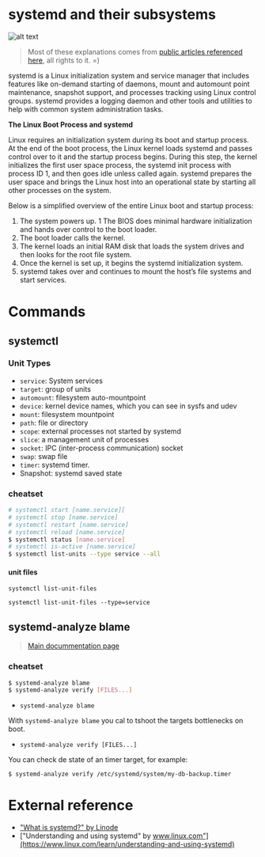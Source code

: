 # systemd and their subsystems 

![alt text](https://lcom.static.linuxfound.org/images/stories/41373/Systemd-components.png "Sys")

> Most of these explanations comes from [public articles referenced here](#external-reference), all rights to it. =)


systemd is a Linux initialization system and service manager that includes features like on-demand starting of daemons, mount and automount point maintenance, snapshot support, and processes tracking using Linux control groups. systemd provides a logging daemon and other tools and utilities to help with common system administration tasks.

**The Linux Boot Process and systemd**

Linux requires an initialization system during its boot and startup process. At the end of the boot process, the Linux kernel loads systemd and passes control over to it and the startup process begins. During this step, the kernel initializes the first user space process, the systemd init process with process ID 1, and then goes idle unless called again. systemd prepares the user space and brings the Linux host into an operational state by starting all other processes on the system.

Below is a simplified overview of the entire Linux boot and startup process:

1. The system powers up. 1 The BIOS does minimal hardware initialization and hands over control to the boot loader.
1. The boot loader calls the kernel.
1. The kernel loads an initial RAM disk that loads the system drives and then looks for the root file system.
1. Once the kernel is set up, it begins the systemd initialization system.
1. systemd takes over and continues to mount the host’s file systems and start services.



# Commands

## systemctl

### Unit Types

* `service`: System services
* `target`: group of units
* `automount`: filesystem auto-mountpoint
* `device`: kernel device names, which you can see in sysfs and udev
* `mount`: filesystem mountpoint
* `path`: file or directory
* `scope`: external processes not started by systemd
* `slice`: a management unit of processes
* `socket`: IPC (inter-process communication) socket
* `swap`: swap file
* `timer`: systemd timer.
* Snapshot: systemd saved state

### cheatset

```bash
# systemctl start [name.service][
# systemctl stop [name.service]
# systemctl restart [name.service]
# systemctl reload [name.service]
$ systemctl status [name.service]
# systemctl is-active [name.service]
$ systemctl list-units --type service --all
```

#### unit files

`systemctl list-unit-files`

`systemctl list-unit-files --type=service`

## systemd-analyze blame

> [Main docummentation page](https://www.freedesktop.org/software/systemd/man/systemd-analyze.html)
### cheatset

```bash
$ systemd-analyze blame
$ systemd-analyze verify [FILES...]
```

* `systemd-analyze blame`

With `systemd-analyze blame` you cal to tshoot the targets bottlenecks on boot.

* `systemd-analyze verify [FILES...]`

You can check de state of an timer target, for example: 

`$ systemd-analyze verify /etc/systemd/system/my-db-backup.timer`


# External reference

* ["What is systemd?" by Linode](https://www.linode.com/docs/quick-answers/linux-essentials/what-is-systemd/)
* ["Understanding and using systemd" by www.linux.com"](https://www.linux.com/learn/understanding-and-using-systemd)

